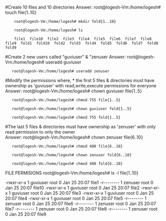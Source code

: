  #Create 10 files and 10 directories
 Answer:
        root@logesh-Vm:/home/logesh# touch file{1..10}

        root@logesh-Vm:/home/logesh# mkdir fold{1..10}

        root@logesh-Vm:/home/logesh# ls

        file1  file10  file2  file3  file4  file5  file6  file7  file8  file9  fold1  fold10  fold2  fold3  fold4  fold5  fold6  fold7  fold8  fold9



#Create 2 new users called "guviuser" & "zenuser
Answer:
       root@logesh-Vm:/home/logesh# useradd guviuser

       root@logesh-Vm:/home/logesh# useradd zenuser
       


#Modify the permissions where, * the first 5 files & directories must have ownership as 'guviuser' with read,write,execute permissions for everyone 
Answer:
       root@logesh-Vm:/home/logesh# chown guviuser file{1..5}

       root@logesh-Vm:/home/logesh# chmod 755 file{1..5}  

       root@logesh-Vm:/home/logesh# chown guviuser fold{1..5}

       root@logesh-Vm:/home/logesh# chmod 755 fold{1..5}
       


#The last 5 files & directories must have ownership as 'zenuser' with only read permission to only the owner  
Answer:
       root@logesh-Vm:/home/logesh# chown zenuser file{6..10}

       root@logesh-Vm:/home/logesh# chmod 400 file{6..10}

       root@logesh-Vm:/home/logesh# chown zenuser fold{6..10}

       root@logesh-Vm:/home/logesh# chmod 400 fold{6..10}
       
       
FILE PERMISIONS 
          root@logesh-Vm:/home/logesh# ls -l file{1..10}

 -rwxr-xr-x 1 guviuser root 0 Jan 25 20:07 file1
 -r-------- 1 zenuser  root 0 Jan 25 20:07 file10
 -rwxr-xr-x 1 guviuser root 0 Jan 25 20:07 file2
 -rwxr-xr-x 1 guviuser root 0 Jan 25 20:07 file3
 -rwxr-xr-x 1 guviuser root 0 Jan 25 20:07 file4
 -rwxr-xr-x 1 guviuser root 0 Jan 25 20:07 file5
 -r-------- 1 zenuser  root 0 Jan 25 20:07 file6
 -r-------- 1 zenuser  root 0 Jan 25 20:07 file7
 -r-------- 1 zenuser  root 0 Jan 25 20:07 file8
 -r-------- 1 zenuser  root 0 Jan 25 20:07 file9









